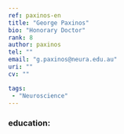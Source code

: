 ```yaml
---
ref: paxinos-en
title: "George Paxinos"
bio: "Honorary Doctor"
rank: 8
author: paxinos
tel: ""
email: "g.paxinos@neura.edu.au"
uri: ""
cv: ""

tags:
 - "Neuroscience"
---
```


### education:
